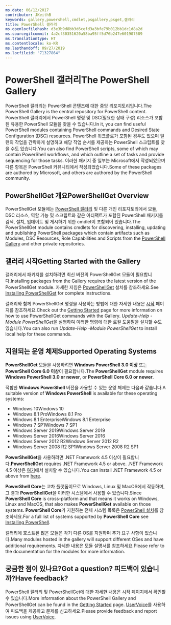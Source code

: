```yaml
---
ms.date: 06/12/2017
contributor: JKeithB
keywords: gallery,powershell,cmdlet,psgallery,psget,갤러리
title: PowerShell 갤러리
ms.openlocfilehash: d3e3b9d8bb3d6cefd3a3bfe79b012bb1dc1d8a2d
ms.sourcegitcommit: 4a2cf30351620a58ba95ff5d76b247e601907589
ms.translationtype: HT
ms.contentlocale: ko-KR
ms.lasthandoff: 09/27/2019
ms.locfileid: "71327864"
---
```

# <a name="the-powershell-gallery"></a><span data-ttu-id="af371-103">PowerShell 갤러리</span><span class="sxs-lookup"><span data-stu-id="af371-103">The PowerShell Gallery</span></span>

<span data-ttu-id="af371-104">PowerShell 갤러리는 PowerShell 콘텐츠에 대한 중앙 리포지토리입니다.</span><span class="sxs-lookup"><span data-stu-id="af371-104">The PowerShell Gallery is the central repository for PowerShell content.</span></span> <span data-ttu-id="af371-105">PowerShell 갤러리에서 PowerShell 명령 및 DSC(필요한 상태 구성) 리소스가 포함된 유용한 PowerShell 모듈을 찾을 수 있습니다.</span><span class="sxs-lookup"><span data-stu-id="af371-105">In it, you can find useful PowerShell modules containing PowerShell commands and Desired State Configuration (DSC) resources.</span></span>
<span data-ttu-id="af371-106">PowerShell 워크플로가 포함된 경우도 있으며 일련의 작업을 간략하게 설명하고 해당 작업 순서를 제공하는 PowerShell 스크립트를 찾을 수도 있습니다.</span><span class="sxs-lookup"><span data-stu-id="af371-106">You can also find PowerShell scripts, some of which may contain PowerShell workflows, and which outline a set of tasks and provide sequencing for those tasks.</span></span> <span data-ttu-id="af371-107">이러한 패키지 중 일부는 Microsoft에서 작성되었으며 다른 항목은 PowerShell 커뮤니티에서 작성되었습니다.</span><span class="sxs-lookup"><span data-stu-id="af371-107">Some of these packages are authored by Microsoft, and others are authored by the PowerShell community.</span></span>

## <a name="powershellget-overview"></a><span data-ttu-id="af371-108">PowerShellGet 개요</span><span class="sxs-lookup"><span data-stu-id="af371-108">PowerShellGet Overview</span></span>

<span data-ttu-id="af371-109">PowerShellGet 모듈에는 [PowerShell 갤러리](https://www.PowerShellGallery.com) 및 다른 개인 리포지토리에서 모듈, DSC 리소스, 역할 기능 및 스크립트와 같은 아티팩트가 포함된 PowerShell 패키지를 검색, 설치, 업데이트 및 게시하기 위한 cmdlet이 포함되어 있습니다.</span><span class="sxs-lookup"><span data-stu-id="af371-109">The PowerShellGet module contains cmdlets for discovering, installing, updating and publishing PowerShell packages which contain artifacts such as Modules, DSC Resources, Role Capabilities and Scripts from the [PowerShell Gallery](https://www.PowerShellGallery.com) and other private repositories.</span></span>

## <a name="getting-started-with-the-gallery"></a><span data-ttu-id="af371-110">갤러리 시작</span><span class="sxs-lookup"><span data-stu-id="af371-110">Getting Started with the Gallery</span></span>

<span data-ttu-id="af371-111">갤러리에서 패키지를 설치하려면 최신 버전의 PowerShellGet 모듈이 필요합니다.</span><span class="sxs-lookup"><span data-stu-id="af371-111">Installing packages from the Gallery requires the latest version of the PowerShellGet module.</span></span>
<span data-ttu-id="af371-112">자세한 지침은 [PowerShellGet](installing-psget.md) 설치를 참조하세요.</span><span class="sxs-lookup"><span data-stu-id="af371-112">See [Installing PowerShellGet](installing-psget.md) for complete instructions.</span></span>

<span data-ttu-id="af371-113">갤러리와 함께 PowerShellGet 명령을 사용하는 방법에 대한 자세한 내용은 [시작](getting-started.md) 페이지를 참조하세요.</span><span class="sxs-lookup"><span data-stu-id="af371-113">Check out the [Getting Started](getting-started.md) page for more information on how to use PowerShellGet commands with the Gallery.</span></span> <span data-ttu-id="af371-114">*Update-Help -Module PowerShellGet*을 실행하여 이러한 명령에 대한 로컬 도움말을 설치할 수도 있습니다.</span><span class="sxs-lookup"><span data-stu-id="af371-114">You can also run *Update-Help -Module PowerShellGet* to install local help for these commands.</span></span>

## <a name="supported-operating-systems"></a><span data-ttu-id="af371-115">지원되는 운영 체제</span><span class="sxs-lookup"><span data-stu-id="af371-115">Supported Operating Systems</span></span>

<span data-ttu-id="af371-116">**PowerShellGet** 모듈을 사용하려면 **Windows PowerShell 3.0 이상** 또는 **PowerShell Core 6.0 이상**이 필요합니다.</span><span class="sxs-lookup"><span data-stu-id="af371-116">The **PowerShellGet** module requires **Windows PowerShell 3.0 or newer**, or **PowerShell Core 6.0 or newer**.</span></span>

<span data-ttu-id="af371-117">적합한 **Windows PowerShell** 버전을 사용할 수 있는 운영 체제는 다음과 같습니다.</span><span class="sxs-lookup"><span data-stu-id="af371-117">A suitable version of **Windows PowerShell** is available for these operating systems:</span></span>

- <span data-ttu-id="af371-118">Windows 10</span><span class="sxs-lookup"><span data-stu-id="af371-118">Windows 10</span></span>
- <span data-ttu-id="af371-119">Windows 8.1 Pro</span><span class="sxs-lookup"><span data-stu-id="af371-119">Windows 8.1 Pro</span></span>
- <span data-ttu-id="af371-120">Windows 8.1 Enterprise</span><span class="sxs-lookup"><span data-stu-id="af371-120">Windows 8.1 Enterprise</span></span>
- <span data-ttu-id="af371-121">Windows 7 SP1</span><span class="sxs-lookup"><span data-stu-id="af371-121">Windows 7 SP1</span></span>
- <span data-ttu-id="af371-122">Windows Server 2019</span><span class="sxs-lookup"><span data-stu-id="af371-122">Windows Server 2019</span></span>
- <span data-ttu-id="af371-123">Windows Server 2016</span><span class="sxs-lookup"><span data-stu-id="af371-123">Windows Server 2016</span></span>
- <span data-ttu-id="af371-124">Windows Server 2012 R2</span><span class="sxs-lookup"><span data-stu-id="af371-124">Windows Server 2012 R2</span></span>
- <span data-ttu-id="af371-125">Windows Server 2008 R2 SP1</span><span class="sxs-lookup"><span data-stu-id="af371-125">Windows Server 2008 R2 SP1</span></span>

<span data-ttu-id="af371-126">**PowerShellGet**을 사용하려면 .NET Framework 4.5 이상이 필요합니다.</span><span class="sxs-lookup"><span data-stu-id="af371-126">**PowerShellGet** requires .NET Framework 4.5 or above.</span></span> <span data-ttu-id="af371-127">.NET Framework 4.5 이상은 [여기](https://msdn.microsoft.com/library/5a4x27ek.aspx)에서 설치할 수 있습니다.</span><span class="sxs-lookup"><span data-stu-id="af371-127">You can install .NET Framework 4.5 or above from [here](https://msdn.microsoft.com/library/5a4x27ek.aspx).</span></span>

<span data-ttu-id="af371-128">**PowerShell Core**는 교차 플랫폼이므로 Windows, Linux 및 MacOS에서 작동하며, 그 결과 **PowerShellGet**을 이러한 시스템에서 사용할 수 있습니다.</span><span class="sxs-lookup"><span data-stu-id="af371-128">Since **PowerShell Core** is cross-platform and that means it works on Windows, Linux and MacOS, that also makes **PowerShellGet** available on those systems.</span></span> <span data-ttu-id="af371-129">**PowerShell Core**가 지원하는 전체 시스템 목록은 [PowerShell 설치](/powershell/scripting/setup/installing-powershell)를 참조하세요.</span><span class="sxs-lookup"><span data-stu-id="af371-129">For a full list of systems supported by **PowerShell Core** see [Installing PowerShell](/powershell/scripting/setup/installing-powershell).</span></span>

<span data-ttu-id="af371-130">갤러리에 호스트된 많은 모듈은 각기 다른 OS를 지원하며 추가 요구 사항이 있습니다.</span><span class="sxs-lookup"><span data-stu-id="af371-130">Many modules hosted in the gallery will support different OSes and have additional requirements.</span></span> <span data-ttu-id="af371-131">자세한 내용은 모듈 설명서를 참조하세요.</span><span class="sxs-lookup"><span data-stu-id="af371-131">Please refer to the documentation for the modules for more information.</span></span>

## <a name="got-a-question-have-feedback"></a><span data-ttu-id="af371-132">궁금한 점이 있나요?</span><span class="sxs-lookup"><span data-stu-id="af371-132">Got a question?</span></span> <span data-ttu-id="af371-133">피드백이 있습니까?</span><span class="sxs-lookup"><span data-stu-id="af371-133">Have feedback?</span></span>

<span data-ttu-id="af371-134">PowerShell 갤러리 및 PowerShellGet에 대한 자세한 내용은 [시작](getting-started.md) 페이지에서 확인할 수 있습니다.</span><span class="sxs-lookup"><span data-stu-id="af371-134">More information about the PowerShell Gallery and PowerShellGet can be found in the [Getting Started](getting-started.md) page.</span></span> <span data-ttu-id="af371-135">[UserVoice](http://windowsserver.uservoice.com/forums/301869-powershell)를 사용하여 피드백을 제공하고 문제를 신고하세요.</span><span class="sxs-lookup"><span data-stu-id="af371-135">Please provide feedback and report issues using [UserVoice](http://windowsserver.uservoice.com/forums/301869-powershell).</span></span>
